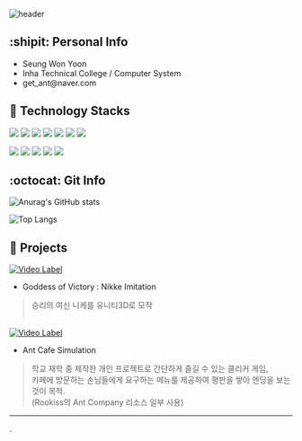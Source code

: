 ![header](https://capsule-render.vercel.app/api?type=waving&color=auto&height=300&section=header&text=Yoon's%20Github&fontSize=50&animation=fadeIn&fontColor=000000)

## :shipit: Personal Info
- Seung Won Yoon
- Inha Technical College / Computer System 
- get_ant@&#65279;naver.com<br>


## 🔨 Technology Stacks
<span><img src="https://img.shields.io/badge/C++-00599C?style=flat&logo=c%2B%2B&logoColor=white"/></span>
<span><img src="https://img.shields.io/badge/C%23-239120?style=flat&logo=Csharp&logoColor=white"/></span>
<span><img src="https://img.shields.io/badge/JavaScript-dbab09?style=flat&logo=javascript&logoColor=white"/></span>
<span><img src="https://img.shields.io/badge/HTML-e34f26?style=flat&logo=html5&logoColor=white"/></span>
<span><img src="https://img.shields.io/badge/SpringBoot-6DB33F?style=flat&logo=springboot&logoColor=white"/></span>
<span><img src="https://img.shields.io/badge/MySQL-4479A1?style=flat&logo=mysql&logoColor=white"/></span>
<span><img src="https://img.shields.io/badge/ThymeLeaf-005F0F?style=flat&logo=thymeleaf&logoColor=white"/></span>

<span><img src="https://img.shields.io/badge/Unity-FFFFFF?style=flat&logo=unity&logoColor=black"/></span>
<span><img src="https://img.shields.io/badge/VS-5C2D91?style=flat&logo=visualstudio&logoColor=white"/></span>
<span><img src="https://img.shields.io/badge/VSCode-007ACC?style=flat&logo=visualstudiocode&logoColor=white"/></span>
<span><img src="https://img.shields.io/badge/Eclipse-2C2255?style=flat&logo=eclipse&logoColor=white"/></span>
<span><img src="https://img.shields.io/badge/AndroidStudio-3DDC84?style=flat&logo=AndroidStudio&logoColor=white"/></span>
<br>


## :octocat: Git Info
![Anurag's GitHub stats](https://github-readme-stats.vercel.app/api?username=pardax&show_icons=true&theme=radical&hide=stars)

![Top Langs](https://github-readme-stats-sand-six-91.vercel.app/api/top-langs/?username=pardax&layout=compact&theme=dracula)

## :potato: Projects
[![Video Label](http://img.youtube.com/vi/rTrZQxkkb_8/0.jpg)](https://youtu.be/rTrZQxkkb_8)
- Goddess of Victory : Nikke Imitation 
> 승리의 여신 니케를 유니티3D로 모작
<br><br>

[![Video Label](http://img.youtube.com/vi/t8BDc-IJk2g/0.jpg)](https://youtu.be/t8BDc-IJk2g)
- Ant Cafe Simulation   
> 학교 재학 중 제작한 개인 프로젝트로 간단하게 즐길 수 있는 클리커 게임,<br>
> 카페에 방문하는 손님들에게 요구하는 메뉴를 제공하여 평판을 쌓아 엔딩을 보는것이 목적.<br>
> (Rookiss의 Ant Company 리소스 일부 사용)

***
.
 
